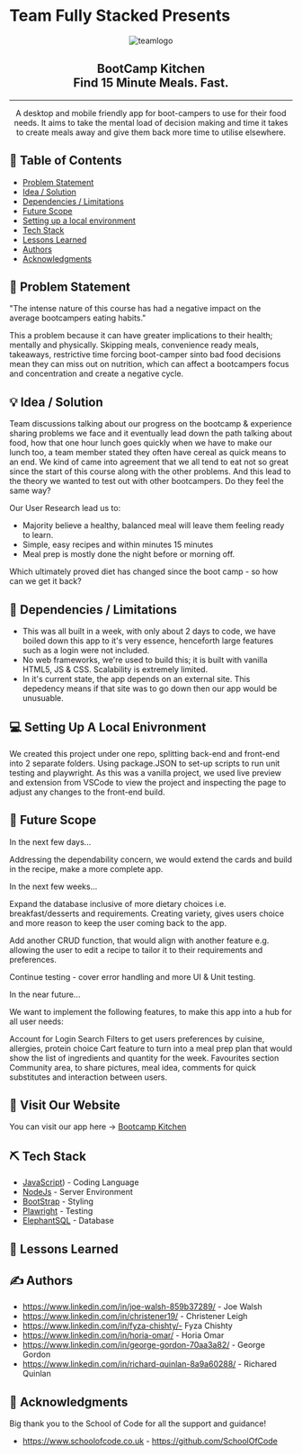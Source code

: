 # Team Fully Stacked Presents

<p align="center">
  <img src="https://i.postimg.cc/bNtQCg27/logo.png" alt="teamlogo">
</p>

<h2 align="center"> BootCamp Kitchen <br> Find 15 Minute Meals. Fast. </h2>

---

<p align="center"> 
A desktop and mobile friendly app for boot-campers to use for their food needs. It aims to take the mental load of decision making and time it takes to create meals away and give them back more time to utilise elsewhere.
</p>

## 📝 Table of Contents

- [Problem Statement](#problem_statement)
- [Idea / Solution](#idea)
- [Dependencies / Limitations](#limitations)
- [Future Scope](#future_scope)
- [Setting up a local environment](#getting_started)
- [Tech Stack](#tech_stack)
- [Lessons Learned](#lessons_learned)
- [Authors](#authors)
- [Acknowledgments](#acknowledgments)

## 🧐 Problem Statement <a name = "problem_statement"></a>

"The intense nature of this course has had a negative impact on the average bootcampers eating habits."

This a problem because it can have greater implications to their health; mentally and physically. Skipping meals, convenience ready meals, takeaways, restrictive time forcing boot-camper sinto bad food decisions mean they can miss out on nutrition, which can affect a bootcampers focus and concentration and create a negative cycle.

## 💡 Idea / Solution <a name = "idea"></a>

Team discussions talking about our progress on the bootcamp & experience sharing problems we face and it eventually lead down the path talking about food, how that one hour lunch goes quickly when we have to make our lunch too, a team member stated they often have cereal as quick means to an end. We kind of came into agreement that we all tend to eat not so great since the start of this course along with the other problems. And this lead to the theory we wanted to test out with other bootcampers. Do they feel the same way?

Our User Research lead us to:

- Majority believe a healthy, balanced meal will leave them feeling ready to learn.
- Simple, easy recipes and within minutes 15 minutes
- Meal prep is mostly done the night before or morning off.

Which ultimately proved diet has changed since the boot camp - so how can we get it back?

## 🛑 Dependencies / Limitations <a name = "limitations"></a>

- This was all built in a week, with only about 2 days to code, we have boiled down this app to it's very essence, henceforth large features such as a login were not included.
- No web frameworks, we're used to build this; it is built with vanilla HTML5, JS & CSS. Scalability is extremely limited.
- In it's current state, the app depends on an external site. This depedency means if that site was to go down then our app would be unusuable.

## 💻 Setting Up A Local Enivronment <a name = "getting_started"></a>

We created this project under one repo, splitting back-end and front-end into 2 separate folders. Using package.JSON to set-up scripts to run unit testing and playwright. As this was a vanilla project, we used live preview and extension from VSCode to view the project and inspecting the page to adjust any changes to the front-end build.

## 🚀 Future Scope <a name = "future_scope"></a>

In the next few days...

Addressing the dependability concern, we would extend the cards and build in the recipe, make a more complete app.

In the next few weeks...

Expand the database inclusive of more dietary choices i.e. breakfast/desserts and requirements. Creating variety, gives users choice and more reason to keep the user coming back to the app.

Add another CRUD function, that would align with another feature e.g. allowing the user to edit a recipe to tailor it to their requirements and preferences.

Continue testing - cover error handling and more UI & Unit testing.

In the near future...

We want to implement the following features, to make this app into a hub for all user needs:

Account for Login
Search Filters to get users preferences by cuisine, allergies, protein choice
Cart feature to turn into a meal prep plan that would show the list of ingredients and quantity for the week.
Favourites section
Community area, to share pictures, meal idea, comments for quick substitutes and interaction between users.

## 🏁 Visit Our Website <a name = "vist_our_website"></a>

You can visit our app here -> <a href="https://bc15-w8-project-front-end-fully-stacked.vercel.app">Bootcamp Kitchen</a>

## ⛏️ Tech Stack <a name = "tech_stack"></a>

- [JavaScript](https://www.javascript.com/)) - Coding Language
- [NodeJs](https://nodejs.org/en/) - Server Environment
- [BootStrap](https://getbootstrap.com/) - Styling
- [Plawright](https://playwright.dev/) - Testing
- [ElephantSQL](https://www.postgresql.org) - Database

## 🏫 Lessons Learned <a name = "lessons_learned"></a>

## ✍️ Authors <a name = "authors"></a>

- https://www.linkedin.com/in/joe-walsh-859b37289/ - Joe Walsh
- https://www.linkedin.com/in/christener19/ - Christener Leigh
- https://www.linkedin.com/in/fyza-chishty/- Fyza Chishty
- https://www.linkedin.com/in/horia-omar/ - Horia Omar
- https://www.linkedin.com/in/george-gordon-70aa3a82/ - George Gordon
- https://www.linkedin.com/in/richard-quinlan-8a9a60288/ - Richared Quinlan

## 🎉 Acknowledgments <a name = "acknowledgments"></a>

Big thank you to the School of Code for all the support and guidance!

- https://www.schoolofcode.co.uk - https://github.com/SchoolOfCode

